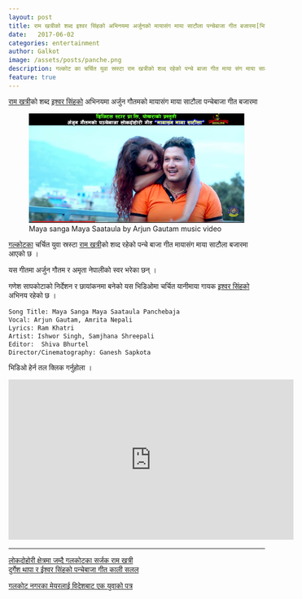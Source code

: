 ```yaml
---
layout: post
title: राम खत्रीको शब्द इश्वर सिंहको अभिनयमा अर्जुनको मायासंग माया साटौला पन्चेबाजा गीत बजारमा[भिडियो]
date:   2017-06-02
categories: entertainment
author: Galkot
image: /assets/posts/panche.png
description: गल्कोट का चर्चित युवा स्रस्टा राम खत्रीको शव्द रहेको पन्चे बाजा गीत माया संग माया साटौला बजारमा आएको छ । यस गीतमा अर्जुन गौतम र अमृता नेपालीको स्वर भरेका छन् । ..| Galkot Municipality, Galkot Khabar, FM News, Panchebaja
feature: true
---
```



<a href="https://ourgalkot.com/news/ram-khattri-from-galkot-being-established">राम खत्री</a>को शब्द <a href="https://ourgalkot.com/entertainment/durgesh-thapa-ishwor-singh-new-panchebaja-song-kali-salala-released" target="blank">इश्वर सिंहको</a>  अभिनयमा अर्जुन गौतमको मायासंग माया साटौला पन्चेबाजा गीत बजारमा


<figure><img src="/assets/posts/panche.png" align="middle;"><figcaption> Maya sanga Maya Saataula by Arjun Gautam music video</figcaption></figure>

<a href="https://ourgalkot.com/info/galkot-introduction" target="blank">गल्कोटका</a>  चर्चित युवा स्रस्टा <a href="https://ourgalkot.com/news/ram-khattri-from-galkot-being-established">राम खत्री</a>को शव्द रहेको पन्चे बाजा गीत मायासंग माया साटौला बजारमा आएको छ ।

यस गीतमा अर्जुन गौतम र अमृता नेपालीको स्वर भरेका छन् ।

गणेश सापकोटाको निर्देशन र छायांकनमा बनेको यस भिडिओमा चर्चित यानीमाया गायक <a href="इश्वर सिंहको" target="blank">इश्वर सिंहको</a>  अभिनय रहेको छ ।


	Song Title: Maya Sanga Maya Saataula Panchebaja
	Vocal: Arjun Gautam, Amrita Nepali
	Lyrics: Ram Khatri
	Artist: Ishwor Singh, Samjhana Shreepali
	Editor:  Shiva Bhurtel
	Director/Cinematography: Ganesh Sapkota

भिडिओ हेर्न तल क्लिक गर्नुहोला ।

<div class="abc">
	<iframe width="560" height="315" src="https://www.youtube.com/embed/D8IGftaqhMc?rel=0&amp;controls=0&amp;showinfo=0" frameborder="0" allowfullscreen></iframe>
</div>

<hr>

<a href="https://ourgalkot.com/news/ram-khattri-from-galkot-being-established">लोकदोहोरी क्षेत्रमा जम्दै गलकोटका सर्जक राम खत्री</a>
<br>
<a href="https://ourgalkot.com/entertainment/durgesh-thapa-ishwor-singh-new-panchebaja-song-kali-salala-released">दुर्गेश थापा र ईश्वर सिंहको पन्चेबाजा गीत काली सलल</a>
<br>

<a href="https://ourgalkot.com/article/youths-letter-to-galkot-mayor">गलकोट नगरका मेयरलाई विदेशबाट एक युवाको पत्र</a>